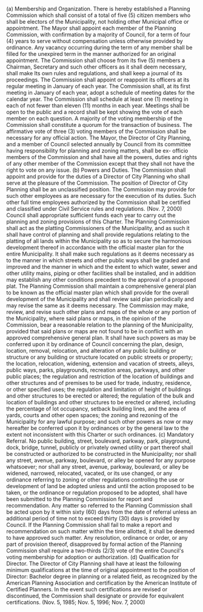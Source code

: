 (a) Membership and Organization. There is hereby established a Planning Commission which shall consist of a total of five (5) citizen members who shall be electors of the Municipality, not holding other Municipal office or appointment. The Mayor shall appoint each member of the Planning Commission, with confirmation by a majority of Council, for a term of four (4) years to serve without compensation unless otherwise provided by ordinance.
Any vacancy occurring during the term of any member shall be filled for the unexpired term in the manner authorized for an original appointment.
The Commission shall choose from its five (5) members a Chairman, Secretary and such other officers as it shall deem necessary, shall make Its own rules and regulations, and shall keep a journal of its proceedings. The Commission shall appoint or reappoint its officers at its regular meeting in January of each year.
The Commission shall, at its first meeting in January of each year, adopt a schedule of meeting dates for the calendar year. The Commission shall schedule at least one (1) meeting in each of not fewer than eleven (11) months in each year. Meetings shall be open to the public and a record shall be kept showing the vote of each member on each question.
A majority of the voting membership of the Commission shall constitute a quorum for the transaction of business. The affirmative vote of three (3) voting members of the Commission shall be necessary for any official action.
The Mayor, the Director of City Planning, and a member of Council selected annually by Council from its committee having responsibility for planning and zoning matters, shall be ex- officio members of the Commission and shall have all the powers, duties and rights of any other member of the Commission except that they shall not have the right to vote on any issue.
(b) Powers and Duties. The Commission shall appoint and provide for the duties of a Director of City Planning who shall serve at the pleasure of the Commission. The position of Director of City Planning shall be an unclassified position. The Commission may provide for such other employees as are necessary for the execution of its duties. Such other full time employees authorized by the Commission shall be certified and classified under Civil Service rules and regulations. (Nov. 7, 2000)
Council shall appropriate sufficient funds each year to carry out the planning and zoning provisions of this Charter.
The Planning Commission shall act as the platting Commissioners of the Municipality, and as such it shall have control of planning and shall provide regulations relating to the platting of all lands within the Municipality so as to secure the harmonious development thereof in accordance with the official master plan for the entire Municipality.
It shall make such regulations as it deems necessary as to the manner in which streets and other public ways shall be graded and improved and the manner in which and the extent to which water, sewer and other utility mains, piping or other facilities shall be installed, and in addition may establish any other conditions precedent to the approval of a proposed plat.
The Planning Commission shall maintain a comprehensive general plan to be known as the official master plan which shall provide for the overall development of the Municipality and shall review said plan periodically and may revise the same as it deems necessary.
The Commission may make, review, and revise such other plans and maps of the whole or any portion of the Municipality, where said plans or maps, in the opinion of the Commission, bear a reasonable relation to the planning of the Municipality, provided that said plans or maps are not found to be in conflict with an approved comprehensive general plan.
It shall have such powers as may be conferred upon it by ordinance of Council concerning the plan, design, location, removal, relocation, and alteration of any public building or structure or any building or structure located on public streets or property; the location, relocation, widening, extension and vacation of streets, alleys, public ways, parks, playgrounds, recreation areas, parkways, and other public places; the regulation and restriction of the location of buildings and other structures and of premises to be used for trade, industry, residence, or other specified uses; the regulation and limitation of height of buildings and other structures to be erected or altered; the regulation of the bulk and location of buildings and other structures to be erected or altered, including the percentage of lot occupancy, setback building lines, and the area of yards, courts and other open spaces; the zoning and rezoning of the Municipality for any lawful purpose; and such other powers as now or may hereafter be conferred upon it by ordinances or by the general law to the extent not inconsistent with this Charter or such ordinances.
(c) Mandatory Referral. No public building, street, boulevard, parkway, park, playground, dock, bridge, tunnel, publicly or privately owned utility or part thereof shall be constructed or authorized to be constructed in the Municipality; nor shall any street, avenue, parkway, boulevard, or alley be opened for any purpose whatsoever; nor shall any street, avenue, parkway, boulevard, or alley be widened, narrowed, relocated, vacated, or its use changed, or any ordinance referring to zoning or other regulations controlling the use or development of land be adopted unless and until the action proposed to be taken, or the ordinance or regulation proposed to be adopted, shall have been submitted to the Planning Commission for report and recommendation. Any matter so referred to the Planning Commission shall be acted upon by it within sixty (60) days from the date of referral unless an additional period of time not to exceed thirty (30) days is provided by Council. If the Planning Commission shall fail to make a report and recommendation on such matter within the time allotted, it shall be deemed to have approved such matter. Any resolution, ordinance or order, or any part of provision thereof, disapproved by formal action of the Planning Commission shall require a two-thirds (2/3) vote of the entire Council's voting membership for adoption or authorization.
(d) Qualification for Director. The Director of City Planning shall have at least the following minimum qualifications at the time of original appointment to the position of Director: Bachelor degree in planning or a related field, as recognized by the American Planning Association and certification by the American Institute of Certified Planners. In the event such certifications are revised or discontinued, the Commission shall designate or provide for equivalent certifications. (Nov. 5, 1985; Nov. 5, 1996; Nov. 7, 2000)
